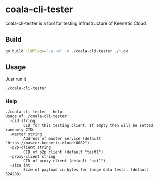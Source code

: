 # coala-cli-tester

coala-cli-tester is a tool for testing infrastructure of Keenetic Cloud
  

## Build

```sh
go build -ldflags="-s -w" -o ./coala-cli-tester ./*.go
```
  

## Usage
Just run it
```
./coala-cli-tester
```

### Help
```
./coala-cli-tester --help
Usage of ./coala-cli-tester:
  -cid string
        CID for this testing client. If empty then will be setted randomly CID.
  -master string
        Address of master service (default "https://master.keenetic.cloud:8082")
  -p2p-client string
        CID of p2p client (default "test1")
  -proxy-client string
        CID of proxy client (default "nat1")
  -size int
        Size of payload in bytes for large data tests. (default 524288)
```